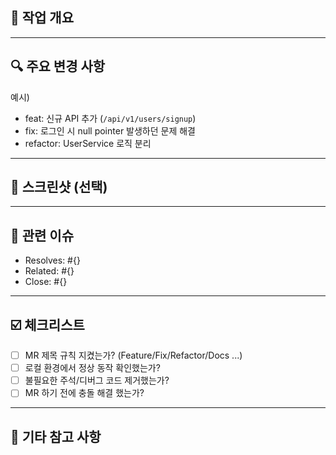 ## 📝 작업 개요

<!-- 이번 PR에서 어떤 작업을 했는지 한두 줄로 요약 -->

---

## 🔍 주요 변경 사항

<!-- 핵심적으로 변경된 부분들을 bullet point로 정리 -->
예시)
- feat: 신규 API 추가 (`/api/v1/users/signup`)
- fix: 로그인 시 null pointer 발생하던 문제 해결
- refactor: UserService 로직 분리

---

## 📸 스크린샷 (선택)

<!-- UI 변경이 있을 경우 전/후 스크린샷 첨부 -->

---

## 📎 관련 이슈

<!-- 관련된 이슈 번호나 링크 -->

- Resolves: #{}
- Related: #{}
- Close: #{}

---

## ☑️ 체크리스트

- [ ] MR 제목 규칙 지켰는가? (Feature/Fix/Refactor/Docs ...)
- [ ] 로컬 환경에서 정상 동작 확인했는가?
- [ ] 불필요한 주석/디버그 코드 제거했는가?
- [ ] MR 하기 전에 충돌 해결 했는가?

---

## 💬 기타 참고 사항

<!-- 리뷰어가 알아야 할 추가 맥락이나 고려사항 -->
